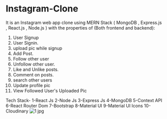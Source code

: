 # Instagram-Clone
 It is an Instagram web app clone using MERN Stack ( MongoDB , Express.js , React.js , Node.js ) with the properties of (Both frontend and backend):
1. User Signup 
2. User Signin.
3. upload pic while signup
4. Add Post.
5. Follow other user
6.  Unfollow other user.
7. Like and Unlike posts.
8. Comment on posts.
9. search other users
10. Update profile pic
11. View Followed User's Uploaded Pic


Tech Stack-
  1-React Js
  2-Node Js
  3-Express Js
  4-MongoDB
  5-Context API
  6-React Router Dom
  7-Bootstrap
  8-Material UI
  9-Material UI Icons
  10-Cloudinary
  ![1 jpg](https://user-images.githubusercontent.com/71556166/130118016-5174e687-7052-4297-b483-31b8e4c7cb4a.png)


